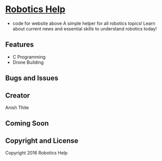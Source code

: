 # [Robotics Help](http://roboticshelp.com/)
- code for website above
A simple helper for all robotics topics! Learn about current news and essential skills to understand robotics today!
## Features
* C Programming
* Drone Building

## Bugs and Issues


## Creator
Anish Thite

## Coming Soon

## Copyright and License

Copyright 2016 Robotics Help
